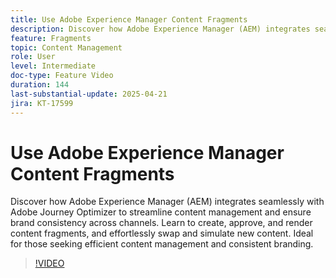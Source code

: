 ```yaml
---
title: Use Adobe Experience Manager Content Fragments
description: Discover how Adobe Experience Manager (AEM) integrates seamlessly with Adobe Journey Optimizer to streamline content management and ensure brand consistency across channels. Learn to create, approve, and render content fragments, and effortlessly swap and simulate new content. Ideal for those seeking efficient content management and consistent branding.
feature: Fragments
topic: Content Management
role: User
level: Intermediate
doc-type: Feature Video
duration: 144
last-substantial-update: 2025-04-21
jira: KT-17599
---
```


# Use Adobe Experience Manager Content Fragments

Discover how Adobe Experience Manager (AEM) integrates seamlessly with Adobe Journey Optimizer to streamline content management and ensure brand consistency across channels. Learn to create, approve, and render content fragments, and effortlessly swap and simulate new content. Ideal for those seeking efficient content management and consistent branding.

>[!VIDEO](https://video.tv.adobe.com/v/3457691/?learn=on&enablevpops)
